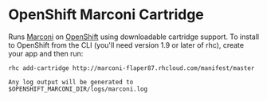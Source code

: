 OpenShift Marconi Cartridge
===========================

Runs [Marconi](https://github.com/openstack/marconi) on [OpenShift](https://openshift.redhat.com/app/login) using downloadable cartridge support.  To install to OpenShift from the CLI (you'll need version 1.9 or later of rhc), create your app and then run:

    rhc add-cartridge http://marconi-flaper87.rhcloud.com/manifest/master

    Any log output will be generated to $OPENSHIFT_MARCONI_DIR/logs/marconi.log
